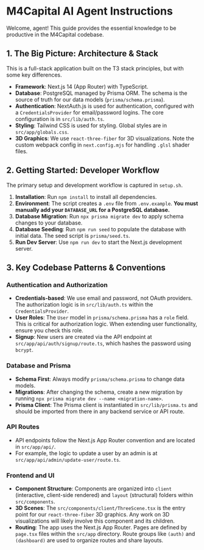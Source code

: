 # M4Capital AI Agent Instructions

Welcome, agent! This guide provides the essential knowledge to be productive in the M4Capital codebase.

## 1. The Big Picture: Architecture & Stack

This is a full-stack application built on the T3 stack principles, but with some key differences.

- **Framework**: Next.js 14 (App Router) with TypeScript.
- **Database**: PostgreSQL managed by Prisma ORM. The schema is the source of truth for our data models (`prisma/schema.prisma`).
- **Authentication**: NextAuth.js is used for authentication, configured with a `CredentialsProvider` for email/password logins. The core configuration is in `src/lib/auth.ts`.
- **Styling**: Tailwind CSS is used for styling. Global styles are in `src/app/globals.css`.
- **3D Graphics**: We use `react-three-fiber` for 3D visualizations. Note the custom webpack config in `next.config.mjs` for handling `.glsl` shader files.

## 2. Getting Started: Developer Workflow

The primary setup and development workflow is captured in `setup.sh`.

1.  **Installation**: Run `npm install` to install all dependencies.
2.  **Environment**: The script creates a `.env` file from `.env.example`. **You must manually add your `DATABASE_URL` for a PostgreSQL database.**
3.  **Database Migration**: Run `npx prisma migrate dev` to apply schema changes to your database.
4.  **Database Seeding**: Run `npm run seed` to populate the database with initial data. The seed script is `prisma/seed.ts`.
5.  **Run Dev Server**: Use `npm run dev` to start the Next.js development server.

## 3. Key Codebase Patterns & Conventions

### Authentication and Authorization

- **Credentials-based**: We use email and password, not OAuth providers. The authorization logic is in `src/lib/auth.ts` within the `CredentialsProvider`.
- **User Roles**: The `User` model in `prisma/schema.prisma` has a `role` field. This is critical for authorization logic. When extending user functionality, ensure you check this role.
- **Signup**: New users are created via the API endpoint at `src/app/api/auth/signup/route.ts`, which hashes the password using `bcrypt`.

### Database and Prisma

- **Schema First**: Always modify `prisma/schema.prisma` to change data models.
- **Migrations**: After changing the schema, create a new migration by running `npx prisma migrate dev --name <migration-name>`.
- **Prisma Client**: The Prisma client is instantiated in `src/lib/prisma.ts` and should be imported from there in any backend service or API route.

### API Routes

- API endpoints follow the Next.js App Router convention and are located in `src/app/api/`.
- For example, the logic to update a user by an admin is at `src/app/api/admin/update-user/route.ts`.

### Frontend and UI

- **Component Structure**: Components are organized into `client` (interactive, client-side rendered) and `layout` (structural) folders within `src/components`.
- **3D Scenes**: The `src/components/client/ThreeScene.tsx` is the entry point for our `react-three-fiber` 3D graphics. Any work on 3D visualizations will likely involve this component and its children.
- **Routing**: The app uses the Next.js App Router. Pages are defined by `page.tsx` files within the `src/app` directory. Route groups like `(auth)` and `(dashboard)` are used to organize routes and share layouts.
